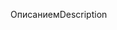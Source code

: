 <span data-ttu-id="c12ef-101">Описанием</span><span class="sxs-lookup"><span data-stu-id="c12ef-101">Description</span></span>
